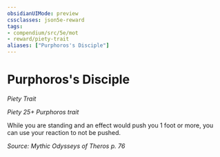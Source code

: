 ```yaml
---
obsidianUIMode: preview
cssclasses: json5e-reward
tags:
- compendium/src/5e/mot
- reward/piety-trait
aliases: ["Purphoros's Disciple"]
---
```

# Purphoros's Disciple
*Piety Trait*  

*Piety 25+ Purphoros trait*

While you are standing and an effect would push you 1 foot or more, you can use your reaction to not be pushed.

*Source: Mythic Odysseys of Theros p. 76*